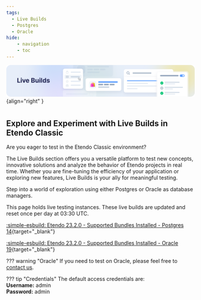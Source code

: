 ```yaml
---
tags:
  - Live Builds
  - Postgres
  - Oracle
hide:
    - navigation
    - toc
---
```

![cover-live-builds.png](../assets/live-builds/overview/cover-live-builds.png){align="right" }
#
## Explore and Experiment with Live Builds in Etendo Classic

Are you eager to test in the Etendo Classic environment? 

The Live Builds section offers you a versatile platform to test new concepts, innovative solutions and analyze the behavior of Etendo projects in real time. Whether you are fine-tuning the efficiency of your application or exploring new features, Live Builds is your ally for meaningful testing.

Step into a world of exploration using either Postgres or Oracle as database managers.

This page holds live testing instances. These live builds are updated and reset once per day at 03:30 UTC.

[ :simple-esbuild: Etendo 23.2.0 - Supported Bundles Installed - Postgres 14](https://demo.etendo.cloud/etendo/security/Login){target="\_blank"}

[:simple-esbuild: Etendo 23.2.0 - Supported Bundles Installed - Oracle 19](https://demo-oracle.etendo.cloud/etendo/){target="\_blank"}

??? warning "Oracle"
    If you need to test on Oracle, please feel free to [contact us](/docs/help-and-support).

??? tip "Credentials"
    The default access credentials are: <br> 
      **Username:** admin <br>
      **Password:** admin <br>
